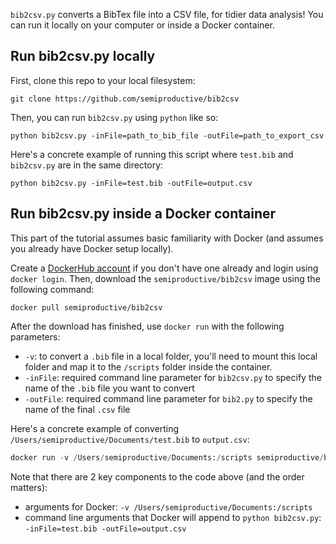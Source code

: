 `bib2csv.py` converts a BibTex file into a CSV file, for tidier data analysis! You can run it locally on your computer or inside a Docker container.

## Run bib2csv.py locally

First, clone this repo to your local filesystem:

```
git clone https://github.com/semiproductive/bib2csv
```

Then, you can run `bib2csv.py` using `python` like so:

```
python bib2csv.py -inFile=path_to_bib_file -outFile=path_to_export_csv
```

Here's a concrete example of running this script where `test.bib` and `bib2csv.py` are in the same directory:

```
python bib2csv.py -inFile=test.bib -outFile=output.csv
```

## Run bib2csv.py inside a Docker container

This part of the tutorial assumes basic familiarity with Docker (and assumes you already have Docker setup locally). 

Create a [DockerHub account](http://dockerhub.com) if you don't have one already and login using `docker login`. Then, download the `semiproductive/bib2csv` image using the following command:

```
docker pull semiproductive/bib2csv
```

After the download has finished, use `docker run` with the following parameters:

- `-v`: to convert a `.bib` file in a local folder, you'll need to mount this local folder and map it to the `/scripts` folder inside the container.
- `-inFile`: required command line parameter for `bib2csv.py` to specify the name of the `.bib` file you want to convert
- `-outFile`: required command line parameter for `bib2.py` to specify the name of the final  `.csv` file

Here's a concrete example of converting `/Users/semiproductive/Documents/test.bib` to `output.csv`:

```python
docker run -v /Users/semiproductive/Documents:/scripts semiproductive/bib2csv -inFile=test.bib -outFile=output.csv
```

Note that there are 2 key components to the code above (and the order matters):

- arguments for Docker: `-v /Users/semiproductive/Documents:/scripts`
- command line arguments that Docker will append to `python bib2csv.py`: `-inFile=test.bib -outFile=output.csv`
